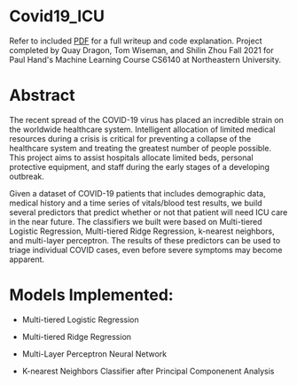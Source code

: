 # Covid19_ICU
Refer to included [PDF](https://github.com/quaydragon/Covid19_ICU/files/7809012/COVID19.Severity.Prediction.Models.pdf) for a full writeup and code explanation. Project completed by Quay Dragon, Tom Wiseman, and Shilin Zhou Fall 2021 for Paul Hand's Machine Learning Course CS6140 at Northeastern University.  

# Abstract
The recent spread of the COVID-19 virus has placed an incredible strain on the worldwide healthcare system. Intelligent allocation of limited medical resources during a crisis is critical for preventing a collapse of the healthcare system and treating the greatest number of people possible. This project aims to assist hospitals allocate limited beds, personal protective equipment, and staff during the early stages of a developing outbreak.

Given a dataset of COVID-19 patients that includes demographic data, medical history and a time series of vitals/blood test results, we build several predictors that predict whether or not that patient will need ICU care in the near future. The classifiers we built were based on Multi-tiered Logistic Regression, Multi-tiered Ridge Regression, k-nearest neighbors, and multi-layer perceptron. The results of these predictors can be used to triage individual COVID cases, even before severe symptoms may become apparent. 

# Models Implemented:
- Multi-tiered Logistic Regression

- Multi-tiered Ridge Regression

- Multi-Layer Perceptron Neural Network

- K-nearest Neighbors Classifier after Principal Componenent Analysis
